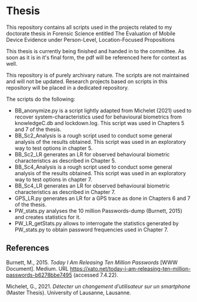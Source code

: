 # Thesis

This repository contains all scripts used in the projects related to my doctorate thesis in Forensic Science entitled 
The Evaluation of Mobile Device Evidence under Person-Level, Location-Focused Propositions

This thesis is currently being finished and handed in to the committee. As soon as it is in it's final form, the pdf will be referenced here for context as well. 

This repository is of purely archivary nature. The scripts are not maintained and will not be updated.
Research projects based on scripts in this repository will be placed in a dedicated repository.

The scripts do the following:

- BB_anonymize.py is a script lightly adapted from Michelet (2021) used to recover system-characteristics used for behavioural biometrics from knowledgeC.db and lockdown.log. This script was used in Chapters 5 and 7 of the thesis.
- BB_Sc2_Analysis is a rough script used to conduct some general analysis of the results obtained. This script was used in an exploratory way to test options in chapter 5.
- BB_Sc2_LR generates an LR for observed behavioural biometric characteristics as described in Chapter 5.
- BB_Sc4_Analysis is a rough script used to conduct some general analysis of the results obtained. This script was used in an exploratory way to test options in chapter 7.
- BB_Sc4_LR generates an LR for observed behavioural biometric characteristics as described in Chapter 7.
- GPS_LR.py generates an LR for a GPS trace as done in Chapters 6 and 7 of the thesis.
- PW_stats.py analyses the 10 million Passwords-dump (Burnett, 2015) and creates statistics for it.
- PW_LR_getStats.py allows to interrogate the statistics generated by PW_stats.py to obtain password frequencies used in Chapter 7.




## References

Burnett, M., 2015. *Today I Am Releasing Ten Million Passwords* [WWW Document]. Medium. URL https://xato.net/today-i-am-releasing-ten-million-passwords-b6278bbe7495 (accessed 7.4.22).


Michelet, G., 2021. *Détecter un changement d’utilisateur sur un smartphone* (Master Thesis). University of Lausanne, Lausanne.

